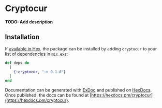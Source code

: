 # Cryptocur

**TODO: Add description**

## Installation

If [available in Hex](https://hex.pm/docs/publish), the package can be installed
by adding `cryptocur` to your list of dependencies in `mix.exs`:

```elixir
def deps do
  [
    {:cryptocur, "~> 0.1.0"}
  ]
end
```

Documentation can be generated with [ExDoc](https://github.com/elixir-lang/ex_doc)
and published on [HexDocs](https://hexdocs.pm). Once published, the docs can
be found at [https://hexdocs.pm/cryptocur](https://hexdocs.pm/cryptocur).

